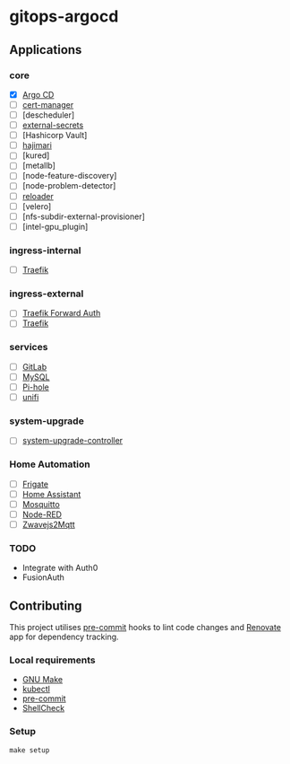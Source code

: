 # gitops-argocd

## Applications

### core

* [x] [Argo CD](https://argo-cd.readthedocs.io/en/stable/x)
* [ ] [cert-manager](https://cert-manager.io/)
* [ ] [descheduler]
* [ ] [external-secrets](https://github.com/external-secrets/external-secrets)
* [ ] [Hashicorp Vault]
* [ ] [hajimari](https://github.com/toboshii/hajimari)
* [ ] [kured]
* [ ] [metallb]
* [ ] [node-feature-discovery]
* [ ] [node-problem-detector]
* [ ] [reloader](https://github.com/stakater/Reloader)
* [ ] [velero]
* [ ] [nfs-subdir-external-provisioner]
* [ ] [intel-gpu_plugin]

### ingress-internal

* [ ] [Traefik](https://doc.traefik.io/traefik/)

### ingress-external

* [ ] [Traefik Forward Auth](https://github.com/thomseddon/traefik-forward-auth)
* [ ] [Traefik](https://doc.traefik.io/traefik/)

### services

* [ ] [GitLab](https://about.gitlab.com/)
* [ ] [MySQL](https://www.mysql.com/)
* [ ] [Pi-hole](https://pi-hole.net/)
* [ ] [unifi](https://github.com/jacobalberty/unifi-docker)

### system-upgrade

* [ ] [system-upgrade-controller](https://github.com/rancher/system-upgrade-controller)

### Home Automation

* [ ] [Frigate](https://frigate.video/)
* [ ] [Home Assistant](https://www.home-assistant.io/)
* [ ] [Mosquitto](https://mosquitto.org/)
* [ ] [Node-RED](https://nodered.org/)
* [ ] [Zwavejs2Mqtt](https://github.com/zwave-js/zwavejs2mqtt)

### TODO

* Integrate with Auth0
* FusionAuth

## Contributing

This project utilises [pre-commit](https://pre-commit.com/) hooks to lint code changes and [Renovate](https://github.com/apps/renovate) app for dependency tracking.

### Local requirements

* [GNU Make](https://www.gnu.org/software/make/)
* [kubectl](https://kubernetes.io/docs/tasks/tools/)
* [pre-commit](https://pre-commit.com/)
* [ShellCheck](https://www.shellcheck.net/)

### Setup

```shell
make setup
```
